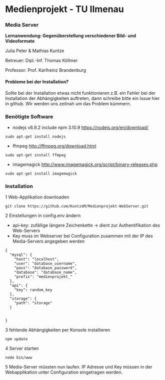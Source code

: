 # Medienprojekt - TU Ilmenau
### Media Server
**Lernanwendung: Gegenüberstellung verschiedener Bild- und Videoformate**

Julia Peter & Mathias Kuntze

Betreuer: Dipl.-Inf. Thomas Köllmer

Professor: Prof. Karlheinz Brandenburg


#### Probleme bei der Installation?
Sollte bei der Installation etwas nicht funktionieren z.B. ein Fehler bei der Installation der Abhängigkeiten auftreten, dann schreibe bitte ein Issue hier in github. Wir werden uns zeitnah um das Problem kümmern.

### Benötigte Software

* nodejs v6.9.2 include npm 3.10.9
https://nodejs.org/en/download/
```
sudo apt-get install nodejs
```

* ffmpeg
http://ffmpeg.org/download.html
```
sudo apt-get install ffmpeg
```
* imagemagick
http://www.imagemagick.org/script/binary-releases.php
```
sudo apt-get install imagemagick
```

### Installation

1 Web-Applikation downloaden

`git clone https://github.com/KuntzeM/Medienprojekt-WebServer.git`

2 Einstellungen in config.env ändern
- api-key: zufällige längere Zeichenkette -> dient zur Authentifikation des Web-Servers
- Key muss im Webserver bei Configuration zusammen mit der IP des Media-Servers angegeben werden
```
{
  "mysql": {
    "host": "localhost",
    "user": "database_username",
    "pass": "database_password",
    "database": "database_name",
    "prefix": "medienprojekt_"
  },
  "api": {
    "key": random_key
  },
  "storage": {
    "path": "storage"
  }


}
```

3 fehlende Abhängigkeiten per Konsole installieren
```
npm update
```

4 Server starten
```
node bin/www
```

5 Media-Server müssten nun laufen. IP Adresse und Key müssen in der Webapplikation unter Configuration eingetragen werden.